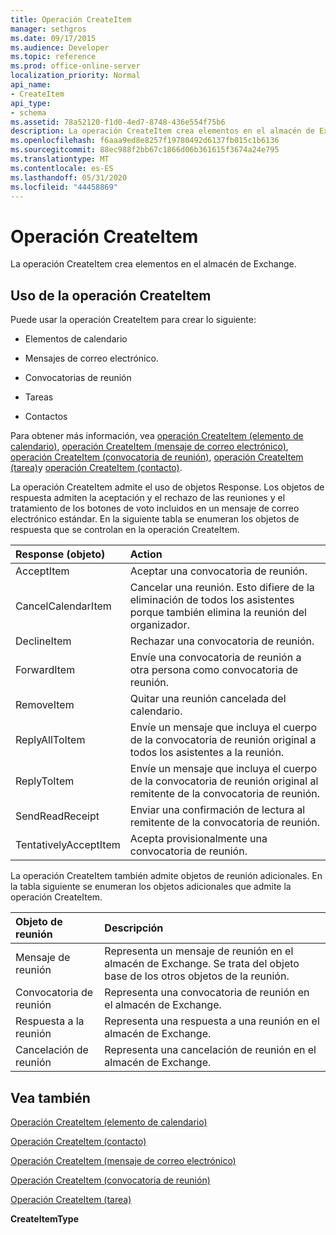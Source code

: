 ```yaml
---
title: Operación CreateItem
manager: sethgros
ms.date: 09/17/2015
ms.audience: Developer
ms.topic: reference
ms.prod: office-online-server
localization_priority: Normal
api_name:
- CreateItem
api_type:
- schema
ms.assetid: 78a52120-f1d0-4ed7-8748-436e554f75b6
description: La operación CreateItem crea elementos en el almacén de Exchange.
ms.openlocfilehash: f6aaa9ed8e8257f19780492d6137fb015c1b6136
ms.sourcegitcommit: 88ec988f2bb67c1866d06b361615f3674a24e795
ms.translationtype: MT
ms.contentlocale: es-ES
ms.lasthandoff: 05/31/2020
ms.locfileid: "44458869"
---
```

# <a name="createitem-operation"></a>Operación CreateItem

La operación CreateItem crea elementos en el almacén de Exchange.
  
## <a name="using-the-createitem-operation"></a>Uso de la operación CreateItem

Puede usar la operación CreateItem para crear lo siguiente:
  
- Elementos de calendario
    
- Mensajes de correo electrónico.
    
- Convocatorias de reunión
    
- Tareas
    
- Contactos
    
Para obtener más información, vea [operación CreateItem (elemento de calendario)](createitem-operation-calendar-item.md), [operación CreateItem (mensaje de correo electrónico)](createitem-operation-email-message.md), [operación CreateItem (convocatoria de reunión)](createitem-operation-meeting-request.md), [operación CreateItem (tarea)](createitem-operation-task.md)y [operación CreateItem (contacto)](createitem-operation-contact.md).
  
La operación CreateItem admite el uso de objetos Response. Los objetos de respuesta admiten la aceptación y el rechazo de las reuniones y el tratamiento de los botones de voto incluidos en un mensaje de correo electrónico estándar. En la siguiente tabla se enumeran los objetos de respuesta que se controlan en la operación CreateItem.
  
|**Response (objeto)**|**Action**|
|:-----|:-----|
|AcceptItem  <br/> |Aceptar una convocatoria de reunión.  <br/> |
|CancelCalendarItem  <br/> |Cancelar una reunión. Esto difiere de la eliminación de todos los asistentes porque también elimina la reunión del organizador.  <br/> |
|DeclineItem  <br/> |Rechazar una convocatoria de reunión.  <br/> |
|ForwardItem  <br/> |Envíe una convocatoria de reunión a otra persona como convocatoria de reunión.  <br/> |
|RemoveItem  <br/> |Quitar una reunión cancelada del calendario.  <br/> |
|ReplyAllToItem  <br/> |Envíe un mensaje que incluya el cuerpo de la convocatoria de reunión original a todos los asistentes a la reunión.  <br/> |
|ReplyToItem  <br/> |Envíe un mensaje que incluya el cuerpo de la convocatoria de reunión original al remitente de la convocatoria de reunión.  <br/> |
|SendReadReceipt  <br/> |Enviar una confirmación de lectura al remitente de la convocatoria de reunión.  <br/> |
|TentativelyAcceptItem  <br/> |Acepta provisionalmente una convocatoria de reunión.  <br/> |
   
La operación CreateItem también admite objetos de reunión adicionales. En la tabla siguiente se enumeran los objetos adicionales que admite la operación CreateItem.
  
|**Objeto de reunión**|**Descripción**|
|:-----|:-----|
|Mensaje de reunión  <br/> |Representa un mensaje de reunión en el almacén de Exchange. Se trata del objeto base de los otros objetos de la reunión.  <br/> |
|Convocatoria de reunión  <br/> |Representa una convocatoria de reunión en el almacén de Exchange.  <br/> |
|Respuesta a la reunión  <br/> |Representa una respuesta a una reunión en el almacén de Exchange.  <br/> |
|Cancelación de reunión  <br/> |Representa una cancelación de reunión en el almacén de Exchange.  <br/> |
   
## <a name="see-also"></a>Vea también



[Operación CreateItem (elemento de calendario)](createitem-operation-calendar-item.md)
  
[Operación CreateItem (contacto)](createitem-operation-contact.md)
  
[Operación CreateItem (mensaje de correo electrónico)](createitem-operation-email-message.md)
  
[Operación CreateItem (convocatoria de reunión)](createitem-operation-meeting-request.md)
  
[Operación CreateItem (tarea)](createitem-operation-task.md)
  
 **CreateItemType**

